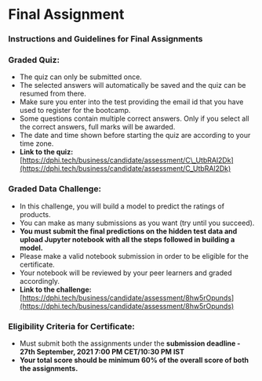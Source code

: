 # Final Assignment

### Instructions and Guidelines for Final Assignments

### Graded Quiz:

* The quiz can only be submitted once.
* The selected answers will automatically be saved and the quiz can be resumed from there. 
* Make sure you enter into the test providing the email id that you have used to register for the bootcamp.
* Some questions contain multiple correct answers. Only if you select all the correct answers, full marks will be awarded.
* The date and time shown before starting the quiz are according to your time zone.
* **Link to the quiz:** [https://dphi.tech/business/candidate/assessment/C\_UtbRAl2Dk](https://dphi.tech/business/candidate/assessment/C_UtbRAl2Dk)

### Graded Data Challenge:

* In this challenge, you will build a model to predict the ratings of products.
* You can make as many submissions as you want \(try until you succeed\).
* **You must submit the final predictions on the hidden test data and upload Jupyter notebook with all the steps followed in building a model.** 
* Please make a valid notebook submission in order to be eligible for the certificate. 
* Your notebook will be reviewed by your peer learners and graded accordingly.
* **Link to the challenge:** [https://dphi.tech/business/candidate/assessment/8hw5rOpunds](https://dphi.tech/business/candidate/assessment/8hw5rOpunds)

### Eligibility Criteria for Certificate: 

* Must submit both the assignments under the **submission deadline - 27th September, 2021 7:00 PM CET/10:30 PM IST**
* **Your total score should be minimum 60% of the overall score of both the assignments.**

